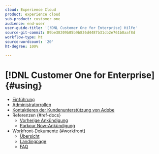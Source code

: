 ```yaml
---
cloud: Experience Cloud
product: experience cloud
sub-product: customer one
audience: end-user
user-guide-title: '[!DNL Customer One for Enterprise] Hilfe'
source-git-commit: 89be38209b05b9b836d4487b31cb2e761b8aaf8d
workflow-type: ht
source-wordcount: '20'
ht-degree: 100%

---
```



# [!DNL Customer One for Enterprise] {#using}

+ [Einführung](home.md)
+ [Administratorrollen](admin-roles.md)
+ [Kontaktieren der Kundenunterstützung von Adobe](customer-care.md)
+ Referenzen {#ref-docs}
   + [Vorherige Ankündigung](intro-customer-support.md)
   + [Parkour Now-Ankündigung](parkour-now.md)
+ Workfront-Dokumente {#workfront}
   + [Übersicht](overview.md)
   + [Landingpage](landing.md)
   + [FAQ](faq.md)
